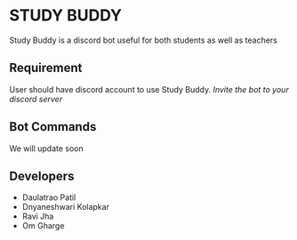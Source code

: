 # STUDY BUDDY

Study Buddy is a discord bot useful for both students as well as teachers

## Requirement 

User should have discord account to use Study Buddy.
*Invite the bot to your discord server*


## Bot Commands

We will update soon


## Developers 
- Daulatrao Patil
- Dnyaneshwari Kolapkar
- Ravi Jha
- Om Gharge
